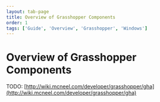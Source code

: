 ```yaml
---
layout: tab-page
title: Overview of Grasshopper Components
order: 1
tags: ['Guide', 'Overview', 'Grasshopper', 'Windows']
---
```


# Overview of Grasshopper Components

TODO: [http://wiki.mcneel.com/developer/grasshopper/gha](http://wiki.mcneel.com/developer/grasshopper/gha)
